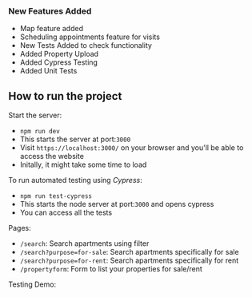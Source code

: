 ### New Features Added 
- Map feature added
- Scheduling appointments feature for visits
- New Tests Added to check functionality
- Added Property Upload 
- Added Cypress Testing 
- Added Unit Tests

## How to run the project

Start the server: 
- `npm run dev` 
- This starts the server at port:`3000`
- Visit `https://localhost:3000/` on your browser and you'll be able to access the website
- Initally, it might take some time to load

To run automated testing using *Cypress*:
- `npm run test-cypress`
- This starts the node server at port:`3000` and opens cypress
- You can access all the tests

Pages:
- `/search`: Search apartments using filter
- `/search?purpose=for-sale`: Search apartments specifically for sale
- `/search?purpose=for-rent`: Search apartments specifically for rent
- `/propertyform`: Form to list your properties for sale/rent

Testing Demo:
